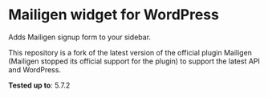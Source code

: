 # Mailigen widget for WordPress

Adds Mailigen signup form to your sidebar.

This repository is a fork of the latest version of the official plugin Mailigen (Mailigen stopped its official support for the plugin) to support the latest API and WordPress.

**Tested up to**: 5.7.2
